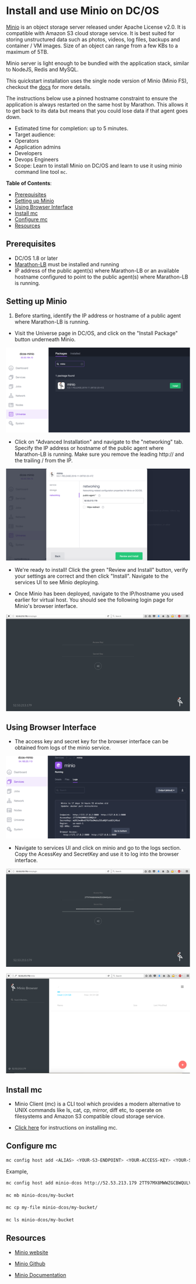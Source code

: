 # Install and use Minio on DC/OS

[Minio](https://minio.io) is an object storage server released under Apache License v2.0. It is compatible with Amazon S3 cloud storage service. It is best suited for storing unstructured data such as photos, videos, log files, backups and container / VM images. Size of an object can range from a few KBs to a maximum of 5TB.

Minio server is light enough to be bundled with the application stack, similar to NodeJS, Redis and MySQL. 

This quickstart installation uses the single node version of Minio (Minio FS), checkout the [docs](https://docs.minio.io) for more details.

The instructions below use a pinned hostname constraint to ensure the application is always restarted on the same host by Marathon. This allows it to get back to its data but means that you could lose data if that agent goes down. 

- Estimated time for completion: up to 5 minutes. 
- Target audience:
 - Operators
 - Application admins
 - Developers 
 - Devops Engineers
- Scope: Learn to install Minio on DC/OS and learn to use it using minio command line tool `mc`.

**Table of Contents**:

- [Prerequisites](#prerequisites)
- [Setting up Minio](#setting-up-minio)
- [Using Browser Interface](#using-browser-interface)
- [Install mc](#install-mc)
- [Configure mc](#configure-mc)
- [Resources](#resources)

## Prerequisites

- DC/OS 1.8 or later
- [Marathon-LB](https://dcos.io/docs/1.8/usage/service-discovery/marathon-lb/usage/) must be installed and running
- IP address of the public agent(s) where Marathon-LB or an available hostname configured to point to the public agent(s) where Marathon-LB is running.

## Setting up Minio 

1. Before starting, identify the IP address or hostname of a public agent where Marathon-LB is running. 


- Visit the Universe page in DC/OS, and click on the "Install Package" button underneath Minio.

![Install Minio](img/install.png)

- Click on "Advanced Installation" and navigate to the "networking" tab. Specify the IP address or hostname of the public agent where Marathon-LB is running. Make sure you remove the leading http:// and the trailing / from the IP. 

![Configure IP](img/ip.png)

- We're ready to install! Click the green "Review and Install" button, verify your settings are correct and then click "Install". Navigate to the services UI to see Minio deploying.
 
- Once Minio has been deployed, navigate to the IP/hostname you used earlier for virtual host. You should see the following login page for Minio's browser interface. 

![Minio browser](img/browser.png)


## Using Browser Interface
- The access key and secret key for the browser interface can be obtained from logs of the minio service.

![Minio browser](img/logs.png)

- Navigate to services UI and click on minio and go to the logs section. Copy the AcessKey and SecretKey and use it to log into the browser interface.


![Minio browser](img/use-keys.png)

![Minio browser](img/home.png)

## Install mc 

- Minio Client (mc) is a CLI tool which provides a modern alternative to UNIX commands like ls, cat, cp, mirror, diff etc, to operate on filesystems and Amazon S3 compatible cloud storage service.

- [Click here](https://docs.minio.io/docs/minio-client-quickstart-guide) for instructions on installing mc.

## Configure mc
```sh
mc config host add <ALIAS> <YOUR-S3-ENDPOINT> <YOUR-ACCESS-KEY> <YOUR-SECRET-KEY> <API-SIGNATURE>

```

Example, 

```sh
mc config host add minio-dcos http://52.53.213.179 2TT97MX8MWWZGCBWQULV mdXXJwo0bxO7XUfOuOMaUu255u0QKYsddEXjVBzd

mc mb minio-dcos/my-bucket

mc cp my-file minio-dcos/my-bucket/

mc ls minio-dcos/my-bucket
```

## Resources

- [Minio website](https://minio.io)

- [Minio Github](https://github.com/minio/minio)

- [Minio Documentation](https://docs.minio.io)

